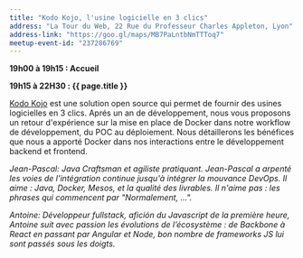 ```yaml
---
title: "Kodo Kojo, l'usine logicielle en 3 clics"
address: "La Tour du Web, 22 Rue du Professeur Charles Appleton, Lyon"
address-link: "https://goo.gl/maps/MB7PaLntbNmTTToq7"
meetup-event-id: "237286769"
---
```


**19h00 à 19h15 : Accueil**

**19h15 à 22H30 : {{ page.title }}**

[Kodo Kojo](https://kodokojo.io) est une solution open source qui permet de fournir des usines logicielles en 3 clics. 
Aprés un an de développement, nous vous proposons un retour d'expérience sur la mise en place de Docker dans notre workflow de développement, du POC au déploiement. 
Nous détaillerons les bénéfices que nous a apporté Docker dans nos interactions entre le développement backend et frontend.

*Jean-Pascal: Java Craftsman et agiliste pratiquant. 
Jean-Pascal a arpenté les voies de l'intégration continue jusqu'à intégrer la mouvance DevOps. 
Il aime : Java, Docker, Mesos, et la qualité des livrables. 
Il n'aime pas : les phrases qui commencent par "Normalement, ...".*

*Antoine: Développeur fullstack, afición du Javascript de la première heure, Antoine suit avec passion les évolutions de l’écosystème : 
de Backbone à React en passant par Angular et Node, bon nombre de frameworks JS lui sont passés sous les doigts.*